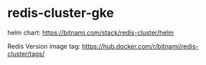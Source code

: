 # redis-cluster-gke

helm chart: https://bitnami.com/stack/redis-cluster/helm

Redis Version image tag: https://hub.docker.com/r/bitnami/redis-cluster/tags/
